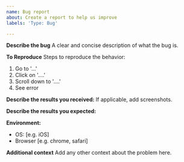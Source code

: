 ```yaml
---
name: Bug report
about: Create a report to help us improve
labels: 'Type: Bug'

---
```


**Describe the bug**
A clear and concise description of what the bug is.

**To Reproduce**
Steps to reproduce the behavior:
1. Go to '...'
2. Click on '....'
3. Scroll down to '....'
4. See error

**Describe the results you received:**
If applicable, add screenshots.

**Describe the results you expected:**

**Environment:**
 - OS: [e.g. iOS]
 - Browser [e.g. chrome, safari]

**Additional context**
Add any other context about the problem here.

